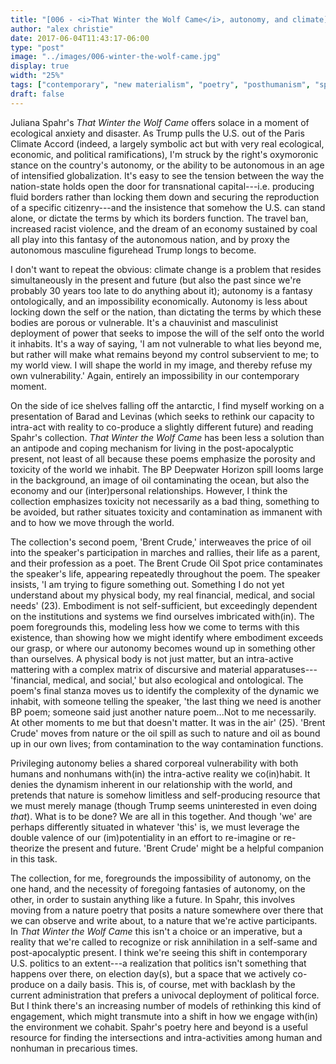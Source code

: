 ```yaml
---
title: "[006 - <i>That Winter the Wolf Came</i>, autonomy, and climate]"
author: "alex christie"
date: 2017-06-04T11:43:17-06:00
type: "post"
image: "../images/006-winter-the-wolf-came.jpg"
display: true
width: "25%"
tags: ["contemporary", "new materialism", "poetry", "posthumanism", "spahr", "that winter the wolf came", "theory"]
draft: false
---
```

Juliana Spahr's *That Winter the Wolf Came* offers solace in a moment of ecological anxiety and disaster. As Trump pulls the U.S. out of the Paris Climate Accord (indeed, a largely symbolic act but with very real ecological, economic, and political ramifications), I'm struck by the right's oxymoronic stance on the country's autonomy, or the ability to be autonomous in an age of intensified globalization. It's easy to see the tension between the way the nation-state holds open the door for transnational capital---i.e. producing fluid borders rather than locking them down and securing the reproduction of a specific citizenry---and the insistence that somehow the U.S. can stand alone, or dictate the terms by which its borders function. The travel ban, increased racist violence, and the dream of an economy sustained by coal all play into this fantasy of the autonomous nation, and by proxy the autonomous masculine figurehead Trump longs to become.

<!--more-->

I don't want to repeat the obvious: climate change is a problem that resides simultaneously in the present and future (but also the past since we're probably 30 years too late to do anything about it); autonomy is a fantasy ontologically, and an impossibility economically. Autonomy is less about locking down the self or the nation, than dictating the terms by which these bodies are porous or vulnerable. It's a chauvinist and masculinist deployment of power that seeks to impose the will of the self onto the world it inhabits. It's a way of saying, 'I am not vulnerable to what lies beyond me, but rather will make what remains beyond my control subservient to me; to my world view. I will shape the world in my image, and thereby refuse my own vulnerability.' Again, entirely an impossibility in our contemporary moment.

On the side of ice shelves falling off the antarctic, I find myself working on a presentation of Barad and Levinas (which seeks to rethink our capacity to intra-act with reality to co-produce a slightly different future) and reading Spahr's collection. *That Winter the Wolf Came* has been less a solution than an antipode and coping mechanism for living in the post-apocalyptic present, not least of all because these poems emphasize the porosity and toxicity of the world we inhabit. The BP Deepwater Horizon spill looms large in the background, an image of oil contaminating the ocean, but also the economy and our (inter)personal relationships. However, I think the collection emphasizes toxicity not necessarily as a bad thing, something to be avoided, but rather situates toxicity and contamination as immanent with and to how we move through the world.

The collection's second poem, 'Brent Crude,' interweaves the price of oil into the speaker's participation in marches and rallies, their life as a parent, and their profession as a poet. The Brent Crude Oil Spot price contaminates the speaker's life, appearing repeatedly throughout the poem. The speaker insists, 'I am trying to figure something out. Something I do not yet understand about my physical body, my real financial, medical, and social needs' (23). Embodiment is not self-sufficient, but exceedingly dependent on the institutions and systems we find ourselves imbricated with(in). The poem foregrounds this, modeling less how we come to terms with this existence, than showing how we might identify where embodiment exceeds our grasp, or where our autonomy becomes wound up in something other than ourselves. A physical body is not just matter, but an intra-active mattering with a complex matrix of discursive and material apparatuses---'financial, medical, and social,' but also ecological and ontological. The poem's final stanza moves us to identify the complexity of the dynamic we inhabit, with someone telling the speaker, 'the last thing we need is another BP poem; someone said just another nature poem...Not to me necessarily. At other moments to me but that doesn't matter. It was in the air' (25). 'Brent Crude' moves from nature or the oil spill as such to nature and oil as bound up in our own lives; from contamination to the way contamination functions.

Privileging autonomy belies a shared corporeal vulnerability with both humans and nonhumans with(in) the intra-active reality we co(in)habit. It denies the dynamism inherent in our relationship with the world, and pretends that nature is somehow limitless and self-producing resource that we must merely manage (though Trump seems uninterested in even doing *that*). What is to be done? We are all in this together. And though 'we' are perhaps differently situated in whatever 'this' is, we must leverage the double valence of our (im)potentiality in an effort to re-imagine or re-theorize the present and future. 'Brent Crude' might be a helpful companion in this task.

The collection, for me, foregrounds the impossibility of autonomy, on the one hand, and the necessity of foregoing fantasies of autonomy, on the other, in order to sustain anything like a future. In Spahr, this involves moving from a nature poetry that posits a nature somewhere over there that we can observe and write about, to a nature that we're active participants. In *That Winter the Wolf Came* this isn't a choice or an imperative, but a reality that we're called to recognize or risk annihilation in a self-same and post-apocalyptic present. I think we're seeing this shift in contemporary U.S. politics to an extent---a realization that politics isn't something that happens over there, on election day(s), but a space that we actively co-produce on a daily basis. This is, of course, met with backlash by the current administration that prefers a univocal deployment of political force. But I think there's an increasing number of models of rethinking this kind of engagement, which might transmute into a shift in how we engage with(in) the environment we cohabit. Spahr's poetry here and beyond is a useful resource for finding the intersections and intra-activities among human and nonhuman in precarious times.
